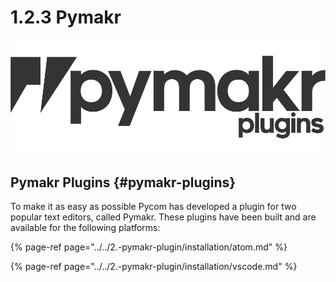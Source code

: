 # 1.2.3 Pymakr

![](../../.gitbook/assets/pymakr-logo%20%281%29.png)

## Pymakr Plugins {#pymakr-plugins}

To make it as easy as possible Pycom has developed a plugin for two popular text editors, called Pymakr. These plugins have been built and are available for the following platforms:

{% page-ref page="../../2.-pymakr-plugin/installation/atom.md" %}

{% page-ref page="../../2.-pymakr-plugin/installation/vscode.md" %}



